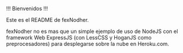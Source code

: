 
!!! Bienvenidos !!!

Este es el README de fexNodher.

fexNodher no es mas que un simple ejemplo de uso de NodeJS con el framework Web ExpressJS (con LessCSS y HoganJS como preprocesadores) para desplegarse sobre la nube en Heroku.com.